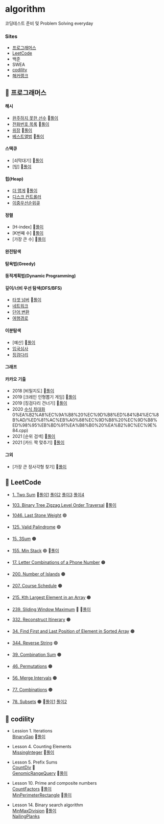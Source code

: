 # algorithm
코딩테스트 준비 및 Problem Solving everyday

### Sites    
- [프로그래머스](https://programmers.co.kr/learn/challenges)
- [LeetCode](https://leetcode.com/problemset/all/)              
- 백준    
- SWEA    
- [codility](https://app.codility.com/programmers/lessons)     
- [해커랭크](https://www.hackerrank.com/dashboard)      


## 👀 프로그래머스   

#### 해시      
- [완주하지 못한 선수](https://programmers.co.kr/learn/courses/30/lessons/42576)  📍[풀이](https://github.com/sohyunwriter/algorithm/blob/master/%ED%94%84%EB%A1%9C%EA%B7%B8%EB%9E%98%EB%A8%B8%EC%8A%A4/%ED%95%B4%EC%8B%9C/%EC%99%84%EC%A3%BC%ED%95%98%EC%A7%80%20%EB%AA%BB%ED%95%9C%20%EC%84%A0%EC%88%98.cpp)      
- [전화번호 목록](https://programmers.co.kr/learn/courses/30/lessons/42577)  📍[풀이](https://github.com/sohyunwriter/algorithm/blob/master/%ED%94%84%EB%A1%9C%EA%B7%B8%EB%9E%98%EB%A8%B8%EC%8A%A4/%ED%95%B4%EC%8B%9C/%EC%A0%84%ED%99%94%EB%B2%88%ED%98%B8%20%EB%AA%A9%EB%A1%9D.cpp)     
- [위장](https://programmers.co.kr/learn/courses/30/lessons/42578)  📍[풀이](https://github.com/sohyunwriter/algorithm/blob/master/%ED%94%84%EB%A1%9C%EA%B7%B8%EB%9E%98%EB%A8%B8%EC%8A%A4/%ED%95%B4%EC%8B%9C/%EC%9C%84%EC%9E%A5.cpp)      
- [베스트앨범](https://programmers.co.kr/learn/courses/30/lessons/42579)  📍[풀이](https://github.com/sohyunwriter/algorithm/blob/master/%ED%94%84%EB%A1%9C%EA%B7%B8%EB%9E%98%EB%A8%B8%EC%8A%A4/%ED%95%B4%EC%8B%9C/%EB%B2%A0%EC%8A%A4%ED%8A%B8%EC%95%A8%EB%B2%94.cpp)     

#### 스택큐       
- [쇠막대기]  📍[풀이](https://github.com/sohyunwriter/algorithm/blob/master/%ED%94%84%EB%A1%9C%EA%B7%B8%EB%9E%98%EB%A8%B8%EC%8A%A4/%EC%8A%A4%ED%83%9D%ED%81%90/%EC%87%A0%EB%A7%89%EB%8C%80%EA%B8%B0.cpp)      
- [탑]   📍[풀이](https://github.com/sohyunwriter/algorithm/blob/master/%ED%94%84%EB%A1%9C%EA%B7%B8%EB%9E%98%EB%A8%B8%EC%8A%A4/%EC%8A%A4%ED%83%9D%ED%81%90/%ED%83%91.cpp)     

#### 힙(Heap)    
- [더 맵게](https://programmers.co.kr/learn/courses/30/lessons/42626)  📍[풀이](https://github.com/sohyunwriter/algorithm/blob/master/%ED%94%84%EB%A1%9C%EA%B7%B8%EB%9E%98%EB%A8%B8%EC%8A%A4/%ED%9E%99/%EB%8D%94%20%EB%A7%B5%EA%B2%8C.py)     
- [디스크 컨트롤러](https://programmers.co.kr/learn/courses/30/lessons/42627)        
- [이중우선순위큐](https://programmers.co.kr/learn/courses/30/lessons/42628)     


#### 정렬     
- [H-index]  📍[풀이](https://github.com/sohyunwriter/algorithm/blob/master/%ED%94%84%EB%A1%9C%EA%B7%B8%EB%9E%98%EB%A8%B8%EC%8A%A4/%EC%A0%95%EB%A0%AC/H-index.cpp)
- [K번째 수]  📍[풀이](https://github.com/sohyunwriter/algorithm/blob/master/%ED%94%84%EB%A1%9C%EA%B7%B8%EB%9E%98%EB%A8%B8%EC%8A%A4/%EC%A0%95%EB%A0%AC/K%EB%B2%88%EC%A7%B8%EC%88%98.py)     
- [가장 큰 수]  📍[풀이](https://github.com/sohyunwriter/algorithm/blob/master/%ED%94%84%EB%A1%9C%EA%B7%B8%EB%9E%98%EB%A8%B8%EC%8A%A4/%EC%A0%95%EB%A0%AC/%EA%B0%80%EC%9E%A5%20%ED%81%B0%20%EC%88%98.py)     
#### 완전탐색     

#### 탐욕법(Greedy)

#### 동적계획법(Dynamic Programming)     

#### 깊이/너비 우선 탐색(DFS/BFS)     
- [타겟 넘버](https://programmers.co.kr/learn/courses/30/lessons/43165) 📍[풀이](https://github.com/sohyunwriter/algorithm/blob/master/%ED%94%84%EB%A1%9C%EA%B7%B8%EB%9E%98%EB%A8%B8%EC%8A%A4/%EA%B9%8A%EC%9D%B4%EB%84%88%EB%B9%84%EC%9A%B0%EC%84%A0%ED%83%90%EC%83%89/%ED%83%80%EA%B2%9F%20%EB%84%98%EB%B2%84.cpp)             
- [네트워크](https://programmers.co.kr/learn/courses/30/lessons/43162)      
- [단어 변환](https://programmers.co.kr/learn/courses/30/lessons/43163)      
- [여행경로](https://programmers.co.kr/learn/courses/30/lessons/43164)      

#### 이분탐색     
- [예산]  📍[풀이](https://github.com/sohyunwriter/algorithm/blob/master/%ED%94%84%EB%A1%9C%EA%B7%B8%EB%9E%98%EB%A8%B8%EC%8A%A4/%EC%9D%B4%EB%B6%84%ED%83%90%EC%83%89/%EC%98%88%EC%82%B0.cpp)     
- [입국심사](https://programmers.co.kr/learn/courses/30/lessons/43238)      
- [징검다리](https://programmers.co.kr/learn/courses/30/lessons/43236)      

#### 그래프     

#### 카카오 기출    
- 2018 [비밀지도] 📍[풀이](https://github.com/sohyunwriter/algorithm/blob/master/%ED%94%84%EB%A1%9C%EA%B7%B8%EB%9E%98%EB%A8%B8%EC%8A%A4/2018%20KAKAO%20BLIND%20RECRUITMENT%5B1%EC%B0%A8%5D/%EB%B9%84%EB%B0%80%EC%A7%80%EB%8F%84.py)            
- 2019 [크레인 인형뽑기 게임] 📍[풀이](https://github.com/sohyunwriter/algorithm/blob/master/%ED%94%84%EB%A1%9C%EA%B7%B8%EB%9E%98%EB%A8%B8%EC%8A%A4/2019%20%EC%B9%B4%EC%B9%B4%EC%98%A4%20%EA%B0%9C%EB%B0%9C%EC%9E%90%2)        
- 2019 [징검다리 건너기] 📍[풀이](https://github.com/sohyunwriter/algorithm/blob/master/%ED%94%84%EB%A1%9C%EA%B7%B8%EB%9E%98%EB%A8%B8%EC%8A%A4/2019%20%EC%B9%B4%EC%B9%B4%EC%98%A4%20%EA%B0%9C%EB%B0%9C%EC%9E%90%2)       
- 2020 [수식 최대화](https://programmers.co.kr/learn/courses/30/lessons/67257)      
0%EA%B2%A8%EC%9A%B8%20%EC%9D%B8%ED%84%B4%EC%8B%AD/%ED%81%AC%EB%A0%88%EC%9D%B8%20%EC%9D%B8%ED%98%95%EB%BD%91%EA%B8%B0%20%EA%B2%8C%EC%9E%84.cpp)         
- 2021 [순위 검색] 📍[풀이](https://github.com/sohyunwriter/algorithm/blob/master/%ED%94%84%EB%A1%9C%EA%B7%B8%EB%9E%98%EB%A8%B8%EC%8A%A4/2021%20KAKAO%20BLIND%20RECRUITMENT/%EC%88%9C%EC%9C%84%20%EA%B2%80%EC%83%89.py)       
- 2021 [카드 짝 맞추기] 📍[풀이](https://github.com/sohyunwriter/algorithm/blob/master/%ED%94%84%EB%A1%9C%EA%B7%B8%EB%9E%98%EB%A8%B8%EC%8A%A4/2021%20KAKAO%20BLIND%20RECRUITMENT/%EC%B9%B4%EB%93%9C%20%EC%A7%9D%20%EB%A7%9E%EC%B6%94%EA%B8%B0.py)      

#### 그외       
- [가장 큰 정사각형 찾기]  📍[풀이](https://github.com/sohyunwriter/algorithm/blob/master/%ED%94%84%EB%A1%9C%EA%B7%B8%EB%9E%98%EB%A8%B8%EC%8A%A4/%EA%B0%80%EC%9E%A5%20%ED%81%B0%20%EC%A0%95%EC%82%AC%EA%B0%81%ED%98%95%20%EC%B0%BE%EA%B8%B0.py)

## 👀 LeetCode
- [1. Two Sum](https://leetcode.com/problems/two-sum/)    📍[풀이1](https://github.com/sohyunwriter/algorithm/blob/master/LeetCode/1.%20Two%20Sum.py) [풀이2](https://github.com/sohyunwriter/algorithm/blob/master/LeetCode/1.%20Two%20Sum%20(sol2).py) [풀이3](https://github.com/sohyunwriter/algorithm/blob/master/LeetCode/1.%20Two%20Sum%20(sol3).py) [풀이4](https://github.com/sohyunwriter/algorithm/blob/master/LeetCode/1.%20Two%20Sum%20(sol4).py)     

- [103. Binary Tree Zigzag Level Order Traversal](https://leetcode.com/problems/binary-tree-zigzag-level-order-traversal/)   📍[풀이](https://github.com/sohyunwriter/algorithm/blob/master/LeetCode/103.%20Binary%20Tree%20Zigzag%20Level%20Order%20Traversal.py)     

- [1046. Last Stone Weight](https://leetcode.com/problems/last-stone-weight/) 🟢 
- [125. Valid Palindrome](https://leetcode.com/problems/valid-palindrome/) 🟢      
- [15. 3Sum](https://leetcode.com/problems/3sum/) 🟠    
- [155. Min Stack](https://leetcode.com/problems/min-stack/) 🟢  📍[풀이](https://github.com/sohyunwriter/algorithm/blob/master/LeetCode/155.%20Min%20Stack.py)      
- [17. Letter Combinations of a Phone Number](https://leetcode.com/problems/letter-combinations-of-a-phone-number/) 🟠    
- [200. Number of Islands](https://leetcode.com/problems/number-of-islands/) 🟠
- [207. Course Schedule](https://leetcode.com/problems/course-schedule/)  🟠  
- [215. Kth Largest Element in an Array](https://leetcode.com/problems/kth-largest-element-in-an-array/) 🟠   
- [239. Sliding Window Maximum](https://leetcode.com/problems/sliding-window-maximum/) 🔴   📍[풀이](https://github.com/sohyunwriter/algorithm/blob/master/LeetCode/239.%20Sliding%20Window%20Maximum.py)    
- [332. Reconstruct Itinerary](https://leetcode.com/problems/reconstruct-itinerary/) 🟠
- [34. Find First and Last Position of Element in Sorted Array](https://leetcode.com/problems/find-first-and-last-position-of-element-in-sorted-array/) 🟠      
- [344. Reverse String](https://leetcode.com/problems/reverse-string/) 🟢         
- [39. Combination Sum](https://leetcode.com/problems/combination-sum/) 🟠     
- [46. Permutations](https://leetcode.com/problems/permutations/) 🟠          
- [56. Merge Intervals](https://leetcode.com/problems/merge-intervals/) 🟠       
- [77. Combinations](https://leetcode.com/problems/combinations/) 🟠     
- [78. Subsets](https://leetcode.com/problems/subsets/) 🟠  📍[풀이1](https://github.com/sohyunwriter/algorithm/blob/master/LeetCode/78.%20Subsets.py) [풀이2](https://github.com/sohyunwriter/algorithm/blob/master/LeetCode/78.%20Subsets%20(sol2).py)     

## 👀 codility    
- Lession 1. Iterations   
[BinaryGap](https://app.codility.com/programmers/lessons/1-iterations/binary_gap/)  📍[풀이](https://github.com/sohyunwriter/algorithm/blob/master/codility/BinaryGap.py)    

- Lesson 4. Counting Elements    
[MissingInteger](https://app.codility.com/programmers/lessons/4-counting_elements/missing_integer/)  📍[풀이](https://github.com/sohyunwriter/algorithm/blob/master/codility/MissingInteger.py)    

- Lesson 5. Prefix Sums    
[CountDiv](https://app.codility.com/programmers/lessons/5-prefix_sums/count_div/)  📍[](https://github.com/sohyunwriter/algorithm/blob/master/codility/CountDiv.py)    
[GenomicRangeQuery](https://app.codility.com/programmers/lessons/5-prefix_sums/genomic_range_query/) 📍[풀이](https://github.com/sohyunwriter/algorithm/blob/master/codility/GenomicRangeQuery.py)    

- Lesson 10. Prime and composite numbers      
[CountFactors](https://app.codility.com/programmers/lessons/10-prime_and_composite_numbers/count_factors/)  📍[풀이](https://github.com/sohyunwriter/algorithm/blob/master/codility/CountFactors.py)    
[MinPerimeterRectangle](https://app.codility.com/programmers/lessons/10-prime_and_composite_numbers/min_perimeter_rectangle/)  📍[풀이](https://github.com/sohyunwriter/algorithm/blob/master/codility/MinPerimeterRectangle.py)    

- Lesson 14. Binary search algorithm     
[MinMaxDivision](https://app.codility.com/programmers/lessons/14-binary_search_algorithm/)  📍[풀이](https://github.com/sohyunwriter/algorithm/blob/master/codility/MinMaxDivision.py)    
[NailingPlanks](https://app.codility.com/programmers/lessons/14-binary_search_algorithm/nailing_planks/)      


